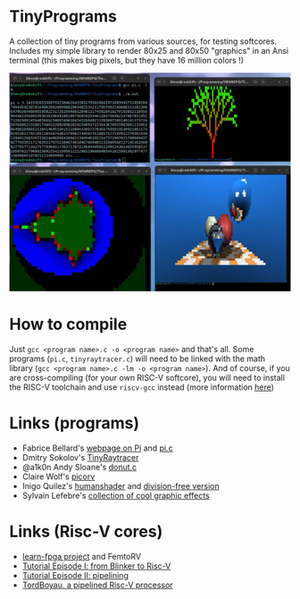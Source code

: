 # TinyPrograms
A collection of tiny programs from various sources, for testing softcores. Includes my simple library to
render 80x25 and 80x50 "graphics" in an Ansi terminal (this makes big pixels, but they have 16 million colors !)

![](Images/TinyPrograms.png)

# How to compile

Just `gcc <program name>.c -o <program name>` and that's all. Some programs (`pi.c`,
`tinyraytracer.c`) will need to be linked with the math library (`gcc <program name>.c -lm -o <program name>`).
And of course, if you are cross-compiling (for your own RISC-V
softcore), you will need to install the RISC-V toolchain and use
`riscv-gcc` instead (more information [here](https://github.com/BrunoLevy/learn-fpga))

# Links (programs)
- Fabrice Bellard's [webpage on Pi](https://bellard.org/pi/) and [pi.c](https://bellard.org/pi/pi.c)
- Dmitry Sokolov's [TinyRaytracer](https://github.com/ssloy/tinyraytracer)
- @a1k0n Andy Sloane's [donut.c](https://gist.github.com/a1k0n/8ea6516b4946ab36348fb61703dc3194)
- Claire Wolf's [picorv](https://github.com/YosysHQ/picorv32)
- Inigo Quilez's [humanshader](https://humanshader.com/) and [division-free version](https://www.shadertoy.com/view/XflXDs)
- Sylvain Lefebre's [collection of cool graphic effects](https://github.com/sylefeb/gfxcat)

# Links (Risc-V cores)
- [learn-fpga project](https://github.com/BrunoLevy/learn-fpga) and FemtoRV
- [Tutorial Episode I: from Blinker to Risc-V](https://github.com/BrunoLevy/learn-fpga/blob/master/FemtoRV/TUTORIALS/FROM_BLINKER_TO_RISCV/README.md)
- [Tutorial Episode II: pipelining](https://github.com/BrunoLevy/learn-fpga/blob/master/FemtoRV/TUTORIALS/FROM_BLINKER_TO_RISCV/PIPELINE.md)
- [TordBoyau, a pipelined Risc-V processor](https://github.com/BrunoLevy/TordBoyau)